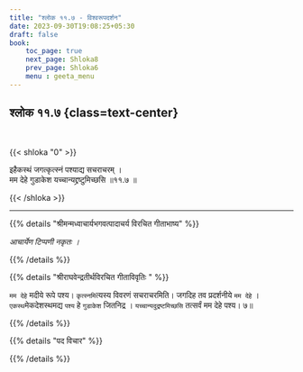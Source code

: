 ```yaml
---
title: "श्लोक ११.७ - विश्वरूपदर्शन"
date: 2023-09-30T19:08:25+05:30
draft: false
book:
    toc_page: true
    next_page: Shloka8
    prev_page: Shloka6
    menu : geeta_menu
---
```




## श्लोक ११.७ {class=text-center}

<br/>

{{< shloka  "0"  >}}

इहैकस्थं जगत्कृत्स्नं पश्याद्य सचराचरम् ।    
मम देहे गुडाकेश यच्चान्यद्द्रष्टुमिच्छसि ॥११.७ ॥

{{< /shloka >}}

---


{{% details "श्रीमन्मध्वाचार्यभगवत्पादाचर्य विरचित  गीताभाष्य" %}}

*आचार्येण टिप्पणी नकृतः ।*

{{% /details %}}



{{% details "श्रीराघवेन्द्रतीर्थविरचित गीताविवृतिः " %}}

`मम देहे` मदीये रूपे पश्य। 
`कृत्स्नमि`त्यस्य विवरणं सचराचरमिति। 
जगदिह तव प्रदर्शनीये `मम देहे` । 
`एकस्थ`मेकदेशस्थमद्य `पश्य` हे `गुडाकेश` जितनिद्र ।
`यच्चान्यदुद्रष्टमिच्छसि` तत्सर्वं मम देहे पश्य। ७॥

{{% /details %}}



{{% details "पद विचार" %}}


{{% /details %}}
